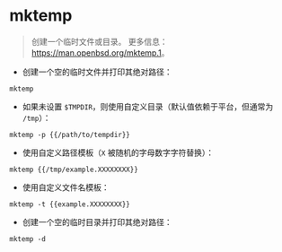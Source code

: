 # mktemp

> 创建一个临时文件或目录。
> 更多信息：<https://man.openbsd.org/mktemp.1>。

- 创建一个空的临时文件并打印其绝对路径：

`mktemp`

- 如果未设置 `$TMPDIR`，则使用自定义目录（默认值依赖于平台，但通常为 `/tmp`）：

`mktemp -p {{/path/to/tempdir}}`

- 使用自定义路径模板（`X` 被随机的字母数字字符替换）：

`mktemp {{/tmp/example.XXXXXXXX}}`

- 使用自定义文件名模板：

`mktemp -t {{example.XXXXXXXX}}`

- 创建一个空的临时目录并打印其绝对路径：

`mktemp -d`